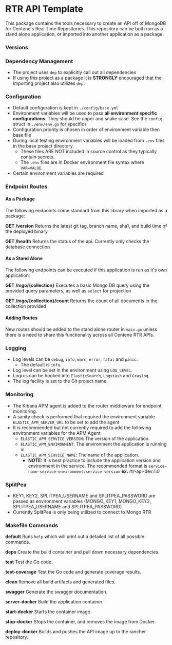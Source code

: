 # RTR API Template #

This package contains the tools necessary to create an API off of MongoDB for Centene's Real Time Repositories. This
repository can be both run as a stand alone application, or imported into another application as a package.

### Versions ###

### Dependency Management  ###
* The project uses `dep` to explicitly call out all dependencies
* If using this project as a package it is **STRONGLY** encouraged that the importing project also utilizes `dep`.

### Configuration ###
* Default configuration is kept in `./config/base.yml`
* Environment variables will be used to pass **all environment specific configurations**. They should be upper and snake case. See the `config` struct in `./env/env.go` for specifics
* Configuration priority is chosen in order of environment variable then base file
* During local testing environment variables will be loaded from `.env` files in the base project directory.
    * These files ARE NOT included in source control as they typically contain secrets.
    * The `.env` files are in Docker environment file syntax where `VAR=VALUE`.
* Certain environment variables are required 

### Endpoint Routes ###
#### As a Package
The following endpoints come standard from this library when imported as a package:  

**GET /version** Returns the latest git tag, branch name, sha1, and build time of the deployed binary  

**GET /health** Returns the status of the api. Currently only checks the database connection  

#### As a Stand Alone
The following endpoints can be executed if this application is run as it's own application:  

**GET /mgo/{collection}** Executes a basic Mongo DB query using the provided query parameters, as well as `select` for projection

**GET /mgo/{collection}/count** Returns the count of all documents in the collection provided  

#### Adding Routes
New routes should be added to the stand alone router in `main.go` unless there is a need to share this functionality 
across all Centene RTR APIs.

### Logging ###  
* Log levels can be `debug`, `info`, `warn`, `error`, `fatal` and `panic`.
    * The default is `info`.
* Log level can be set in the environment using `LOG_LEVEL`.
* Logrus can be hooked into `ElasticSearch`, `Logstash` and `Graylog`.
* The log facility is set to the Git project name. 

### Monitoring ###  
* The Kibana APM agent is added to the router middleware for endpoint monitoring.
* A sanity check is performed that required the environment variable `ELASTIC_APM_SERVER_URL` to be set to add the agent
* It is recommended but not currently required to add the following environment variables for the APM Agent
    * `ELASTIC_APM_SERVICE_VERSION`: The version of the application.
    * `ELASTIC_APM_ENVIRONMENT`: The environment the application is running in. 
    * `ELASTIC_APM_SERVICE_NAME`: The name of the application.
        * **NOTE:** It is best practice to include the application version and environment in the service. The recommended format is `service-name-service-environment:service-version` **ex.** rtr-api-dev:1.0
    
### SplitPea ###  
* KEY1, KEY2, SPLITPEA_USERNAME and SPLITPEA_PASSWORD are passed as environment variables (MONGO_KEY1, MONGO_KEY2, SPLITPEA_USERNAME and SPLITPEA_PASSWORD)
* Currently SplitPea is only being utilized to connect to Mongo RTR
 
### Makefile Commands ###
**default** Runs `help` which will print out a detailed list of all possible commands.
  
**deps** Create the build container and pull down necessary dependencies.

**test** Test the Go code.

**test-coverage** Test the Go code and generate coverage results.

**clean** Remove all build artifacts and generated files.

**swagger** Generate the swagger documentation.

**server-docker** Build the application container.

**start-docker** Starts the container image.

**stop-docker** Stops the container, and removes the image from Docker.

**deploy-docker** Builds and pushes the API image up to the rancher repository.
